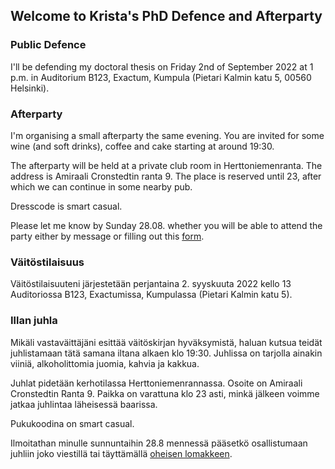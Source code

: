 ## Welcome to Krista's PhD Defence and Afterparty


### Public Defence

I'll be defending my doctoral thesis on Friday 2nd of September 2022 at 1 p.m. in Auditorium B123, Exactum, Kumpula (Pietari Kalmin katu 5, 00560 Helsinki).


### Afterparty

I'm organising a small afterparty the same evening. You are invited for some wine (and soft drinks), coffee and cake starting at around 19:30.

The afterparty will be held at a private club room in Herttoniemenranta. The address is Amiraali Cronstedtin ranta 9. The place is reserved until 23, after which we can continue in some nearby pub.

Dresscode is smart casual.

Please let me know by Sunday 28.08. whether you will be able to attend the party either by message or filling out this <a href="https://forms.gle/1zPjfNDeMsBr8ZeM6">form</a>.





### Väitöstilaisuus

Väitöstilaisuuteni järjestetään perjantaina 2. syyskuuta 2022 kello 13 Auditoriossa B123, Exactumissa, Kumpulassa (Pietari Kalmin katu 5).


### Illan juhla

Mikäli vastaväittäjäni esittää väitöskirjan hyväksymistä, haluan kutsua teidät juhlistamaan tätä samana iltana alkaen klo 19:30. Juhlissa on tarjolla ainakin viiniä, alkoholittomia juomia, kahvia ja kakkua. 

Juhlat pidetään kerhotilassa Herttoniemenrannassa. Osoite on Amiraali Cronstedtin Ranta 9. Paikka on varattuna klo 23 asti, minkä jälkeen voimme jatkaa juhlintaa läheisessä baarissa.

Pukukoodina on smart casual.

Ilmoitathan minulle sunnuntaihin 28.8 mennessä pääsetkö osallistumaan juhliin joko viestillä tai täyttämällä <a href="https://forms.gle/1zPjfNDeMsBr8ZeM6">oheisen lomakkeen</a>.
